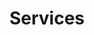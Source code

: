 ---
templateKey: 'product-page'
path: /products
title: Services 
image: /img/home.jpg
heading: 'NOVA LOGISTICS: The Power Behind The Solution'
description: >-
  Optimize your Supply Chain for Transportation Cost Reduction with NOVA.
  We Offer Shippers Fully Customizable Supply Chain Solutions to Meet the Demands of Your Unique Transportation Requirements.
intro:
  blurbs:
    - image: /img/ftl.png
      text: >
        We deliver highly competitive FTL trucking rates and value-added full truckload shipping services through our extensive managed carrier network, industry-leading technology, and our commitment to outstanding customer service. Find the best LTL freight shipping rates for your company’s freight. Compare less-than-truckload rates, book, and track your freight all in one place.
    - image: /img/oogtruck.png
      text: >
        Nova will determine the required equipment needed for transporting any over-dimensional freight. We obtain the required permits and can help create a specific trucking route taking into consideration bridges, narrow passes, or any other obstacles that may hinder transport.
    - image: /img/railfr.png
      text: >
        As a leading intermodal transportation provider, we offer competitive rail freight rates and seamless railway freight services across the Ukraine and outside to EU or other near by countries. Shipping freight by rail is often a less expensive alternative to over-the-road (OTR) transportation which can help companies to significantly cut their overall transportation costs.
    - image: /img/seafr.png
      text: >
        NOVA is a fully licensed and bonded international ocean freight forwarding company with over 15 years of experience. We have the best ocean container shipping rates for companies importing cargo from overseas or exporting products around the globe.
    - image: /img/cont.png
      text: >
        We are combining multiple worldwide LTL freight shipments into one container with the same destination, or similar routes can lower your cost per unit by reducing shipping rates and decreasing handling fees. Cargo Consolidation services maximize efficiency by enhancing shipping coordination, minimizing freight damage, and improving delivery times.
    - image: /img/terminal.png
      text: >
        For over 15 years NOVA  has provided logistics, warehousing, OOG and BBK shipping line services at their container freight station in Odessa, Ukraine.
    - image: /img/customs.jpeg
      text: >
        We are nationally licensed in-house customs broker offers efficient and knowledgeable customs brokerage service to help safely guide your shipments through the complex import clearance process not only in Ukraine, but we are also taking care about a lot of shipments' formalities at USA, EU and others countries due to the web of our representatives everywhere. 
    - image: /img/insurance.png
      text: >
        With so many risks associated with doing business in the global marketplace, it is essential that you have the appropriate cargo insurance to manage the risk of dealing with foreign transactions and investments. NOVA works closely with underwriters to provide flexible and economical international and domestic insurance rates.
  heading: What we offer
  description: >
    Kaldi is the ultimate spot for coffee lovers who want to learn about their
    java’s origin and support the farmers that grew it. We take coffee
    production, roasting and brewing seriously and we’re glad to pass that
    knowledge to anyone. This is an edit via identity...
main:
  heading: Great coffee with no compromises
  description: >
    We hold our coffee to the highest standards from the shrub to the cup.
    That’s why we’re meticulous and transparent about each step of the coffee’s
    journey. We personally visit each farm to make sure the conditions are
    optimal for the plants, farmers and the local environment.
  image1:
    alt: A close-up of a paper filter filled with ground coffee
    image: /img/products-grid3.jpg
  image2:
    alt: A green cup of a coffee on a wooden table
    image: /img/products-grid2.jpg
  image3:
    alt: Coffee beans
    image: /img/products-grid1.jpg
testimonials:
  - author: Elisabeth Kaurismäki
    quote: >-
      The first time I tried Kaldi’s coffee, I couldn’t even believe that was
      the same thing I’ve been drinking every morning.
  - author: Philipp Trommler
    quote: >-
      Kaldi is the place to go if you want the best quality coffee. I love their
      stance on empowering farmers and transparency.
full_image: /img/products-full-width.jpg
pricing:
  heading: Monthly subscriptions
  description: >-
    We make it easy to deal with us on a monthly basis. If you have an common monthly amount of cargo or containers (all kinds), we would be happy to offer you a special constant basis cost of our services. Cost is going to be dependable due amount of cargo and asked services ONLY and your AMOUNT DISCOUNT. Let's choose one of our monthly subscription plans to receive great service with a controlled cost under your budget requirements. Contact us about more details by mail or our website request forms.
  plans:
    - description: Perfect for small import/export companies with 5-15 containers monthly shipment plan.
      items:
        - below 10 containers monthly
        - Export/Import formalities
        - FOB, CFR, DAP, DDP
        - individual approach
      plan: SMOOTH RUNNER
      price: '-10%'
    - description: 'Great for avid drinkers, java-loving couples and bigger crowds'
      items:
        - 15-100 containers monthly
        - Export/Import formalities
        - FOB, CFR, DAP, DDP
        - individual approach
      plan: INTERMEDIATE
      price: '-20%'
    - description: You are big player and would like to consolidate your logistic in one corner to reduce a cost.
      items:
        - 100+ containers monthly
        - Export/Import formalities
        - FOB, CFR, DAP, DDP
        - additional special services 
      plan: ENTERPRISE
      price: '-30%'
---